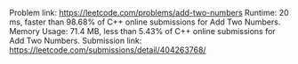 Problem link: https://leetcode.com/problems/add-two-numbers
Runtime: 20 ms, faster than 98.68% of C++ online submissions for Add Two Numbers.
Memory Usage: 71.4 MB, less than 5.43% of C++ online submissions for Add Two Numbers.
Submission link: https://leetcode.com/submissions/detail/404263768/

